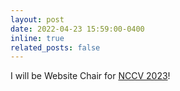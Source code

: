 ```yaml
---
layout: post
date: 2022-04-23 15:59:00-0400
inline: true
related_posts: false
---
```


I will be Website Chair for [NCCV 2023](https://sites.google.com/view/nccv2023/home?authuser=0)!
